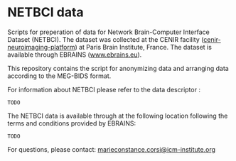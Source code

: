 # NETBCI data


Scripts for preperation of data for Network Brain-Computer Interface Dataset (NETBCI). The dataset was collected at the CENIR facility ([cenir-neuroimaging-platform](https://parisbraininstitute.org/cenir-neuroimaging-platform)) at Paris Brain Institute, France. The dataset is available through EBRAINS (www.ebrains.eu).

This repository contains the script for anonymizing data and arranging data according to the MEG-BIDS format.

For information about NETBCI please refer to the data descriptor :

    TODO

The NETBCI data is available through at the following location following the terms and conditions provided by EBRAINS:

    TODO

For questions, please contact: marieconstance.corsi@icm-institute.org 
